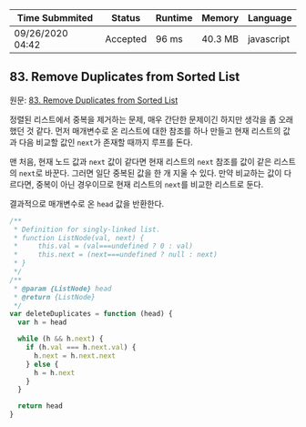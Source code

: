 | Time Submmited   | Status   | Runtime | Memory  | Language   |
| ---------------- | -------- | ------- | ------- | ---------- |
| 09/26/2020 04:42 | Accepted | 96 ms   | 40.3 MB | javascript |

## 83. Remove Duplicates from Sorted List

원문: [83. Remove Duplicates from Sorted List](https://leetcode.com/problems/remove-duplicates-from-sorted-list/)

정렬된 리스트에서 중복을 제거하는 문제, 매우 간단한 문제이긴 하지만 생각을 좀 오래했던 것 같다. 먼저 매개변수로 온 리스트에 대한 참조를 하나 만들고 현재 리스트의 값과 다음 비교할 값인 `next`가 존재할 때까지 루프를 돈다.

맨 처음, 현재 노드 값과 `next` 값이 같다면 현재 리스트의 `next` 참조를 값이 같은 리스트의 `next`로 바꾼다. 그러면 일단 중복된 값을 한 개 지울 수 있다. 만약 비교하는 값이 다르다면, 중복이 아닌 경우이므로 현재 리스트의 `next`를 비교한 리스트로 둔다.

결과적으로 매개변수로 온 `head` 값을 반환한다.

```js
/**
 * Definition for singly-linked list.
 * function ListNode(val, next) {
 *     this.val = (val===undefined ? 0 : val)
 *     this.next = (next===undefined ? null : next)
 * }
 */
/**
 * @param {ListNode} head
 * @return {ListNode}
 */
var deleteDuplicates = function (head) {
  var h = head

  while (h && h.next) {
    if (h.val === h.next.val) {
      h.next = h.next.next
    } else {
      h = h.next
    }
  }

  return head
}
```

